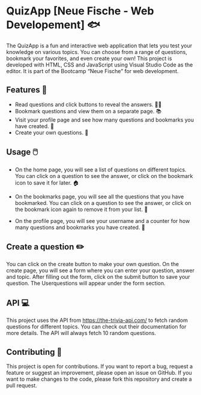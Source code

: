 # QuizApp [Neue Fische - Web Developement] 🐟
The QuizApp is a fun and interactive web application that lets you test your knowledge on various topics. You can choose from a range of questions, bookmark your favorites, and even create your own! This project is developed with HTML, CSS and JavaScript using Visual Studio Code as the editor. It is part of the Bootcamp “Neue Fische” for web development.

## Features 🚀
- Read questions and click buttons to reveal the answers. 🙋‍♂️
- Bookmark questions and view them on a separate page. 📚
- Visit your profile page and see how many questions and bookmarks you have created. 🙌
- Create your own questions. 🎨
## Usage 🖱️
- On the home page, you will see a list of questions on different topics. You can click on a question to see the answer, or click on the bookmark icon to save it for later. 🏠

- On the bookmarks page, you will see all the questions that you have bookmarked. You can click on a question to see the answer, or click on the bookmark icon again to remove it from your list. 🔖

- On the profile page, you will see your username and a counter for how many questions and bookmarks you have created. 👤

## Create a question ✏️
You can click on the create button to make your own question. On the create page, you will see a form where you can enter your question, answer and topic. After filling out the form, click on the submit button to save your question. The Userquestions will appear under the form section.

## API 💻
This project uses the API from https://the-trivia-api.com/ to fetch random questions for different topics. You can check out their documentation for more details. The API will always fetch 10 random questions.

## Contributing 🙏
This project is open for contributions. If you want to report a bug, request a feature or suggest an improvement, please open an issue on GitHub. If you want to make changes to the code, please fork this repository and create a pull request.
